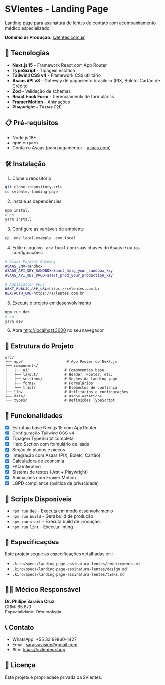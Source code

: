 # SVlentes - Landing Page

Landing page para assinatura de lentes de contato com acompanhamento médico especializado.

**Domínio de Produção**: [svlentes.com.br](https://svlentes.com.br)

## 🚀 Tecnologias

- **Next.js 15** - Framework React com App Router
- **TypeScript** - Tipagem estática
- **Tailwind CSS v4** - Framework CSS utilitário
- **Asaas API v3** - Gateway de pagamento brasileiro (PIX, Boleto, Cartão de Crédito)
- **Zod** - Validação de schemas
- **React Hook Form** - Gerenciamento de formulários
- **Framer Motion** - Animações
- **Playwright** - Testes E2E

## 📋 Pré-requisitos

- Node.js 18+
- npm ou yarn
- Conta no Asaas (para pagamentos - [asaas.com](https://www.asaas.com))

## 🛠️ Instalação

1. Clone o repositório
```bash
git clone <repository-url>
cd svlentes-landing-page
```

2. Instale as dependências
```bash
npm install
# ou
yarn install
```

3. Configure as variáveis de ambiente
```bash
cp .env.local.example .env.local
```

4. Edite o arquivo `.env.local` com suas chaves do Asaas e outras configurações:
```bash
# Asaas Payment Gateway
ASAAS_ENV=sandbox
ASAAS_API_KEY_SANDBOX=$aact_hmlg_your_sandbox_key
ASAAS_API_KEY_PROD=$aact_prod_your_production_key

# Application URLs
NEXT_PUBLIC_APP_URL=https://svlentes.com.br
NEXTAUTH_URL=https://svlentes.com.br
```

5. Execute o projeto em desenvolvimento
```bash
npm run dev
# ou
yarn dev
```

6. Abra [http://localhost:3000](http://localhost:3000) no seu navegador

## 📁 Estrutura do Projeto

```
src/
├── app/                    # App Router do Next.js
├── components/
│   ├── ui/                # Componentes base
│   ├── layout/            # Header, Footer, etc.
│   ├── sections/          # Seções da landing page
│   ├── forms/             # Formulários
│   └── trust/             # Elementos de confiança
├── lib/                   # Utilitários e configurações
├── data/                  # Dados estáticos
└── types/                 # Definições TypeScript
```

## 🎯 Funcionalidades

- [x] Estrutura base Next.js 15 com App Router
- [x] Configuração Tailwind CSS v4
- [x] Tipagem TypeScript completa
- [x] Hero Section com formulário de leads
- [x] Seção de planos e preços
- [x] Integração com Asaas (PIX, Boleto, Cartão)
- [x] Calculadora de economia
- [x] FAQ interativo
- [x] Sistema de testes (Jest + Playwright)
- [x] Animações com Framer Motion
- [x] LGPD compliance (política de privacidade)

## 🔧 Scripts Disponíveis

- `npm run dev` - Executa em modo desenvolvimento
- `npm run build` - Gera build de produção
- `npm run start` - Executa build de produção
- `npm run lint` - Executa linting

## 📝 Especificações

Este projeto segue as especificações detalhadas em:
- `.kiro/specs/landing-page-assinatura-lentes/requirements.md`
- `.kiro/specs/landing-page-assinatura-lentes/design.md`
- `.kiro/specs/landing-page-assinatura-lentes/tasks.md`

## 👨‍⚕️ Médico Responsável

**Dr. Philipe Saraiva Cruz**  
CRM: 65.870  
Especialidade: Oftalmologia

## 📞 Contato

- WhatsApp: +55 33 99860-1427
- Email: saraivavision@gmail.com
- Site: https://svlentes.shop

## 📄 Licença

Este projeto é propriedade privada da SVlentes.